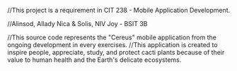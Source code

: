 //This project is a requirement in CIT 238 - Mobile Application Development.

//Alinsod, Allady Nica & Solis, NIV Joy - BSIT 3B

//This source code represents the "Cereus" mobile application from the ongoing development in every exercises.
//This application is created to inspire people, appreciate, study, and protect cacti plants because of their value to human health and the Earth's delicate ecosystems.
